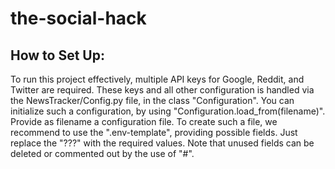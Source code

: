 # the-social-hack

## How to Set Up:

To run this project effectively, multiple API keys for Google, Reddit, and Twitter are required. These keys and all other configuration is handled via the NewsTracker/Config.py file, in the class "Configuration". You can initialize such a configuration, by using "Configuration.load_from(filename)". Provide as filename a configuration file. To create such a file, we recommend to use the ".env-template", providing possible fields. Just replace the "???" with the required values. Note that unused fields can be deleted or commented out by the use of "#".
